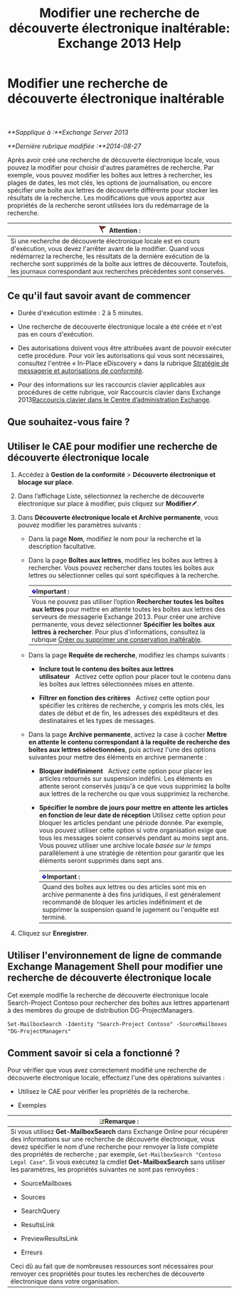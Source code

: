 ﻿---
title: 'Modifier une recherche de découverte électronique inaltérable: Exchange 2013 Help'
TOCTitle: Modifier une recherche de découverte électronique inaltérable
ms:assetid: 3162743c-cc12-4997-91e0-bcbfea8bcb17
ms:mtpsurl: https://technet.microsoft.com/fr-fr/library/Dd335182(v=EXCHG.150)
ms:contentKeyID: 50477840
ms.date: 05/23/2018
mtps_version: v=EXCHG.150
ms.translationtype: MT
---

# Modifier une recherche de découverte électronique inaltérable

 

_**Sapplique à :**Exchange Server 2013_

_**Dernière rubrique modifiée :**2014-08-27_

Après avoir créé une recherche de découverte électronique locale, vous pouvez la modifier pour choisir d'autres paramètres de recherche. Par exemple, vous pouvez modifier les boîtes aux lettres à rechercher, les plages de dates, les mot clés, les options de journalisation, ou encore spécifier une boîte aux lettres de découverte différente pour stocker les résultats de la recherche. Les modifications que vous apportez aux propriétés de la recherche seront utilisées lors du redémarrage de la recherche.

<table>
<thead>
<tr class="header">
<th><img src="images/JJ673034.Caution(EXCHG.150).gif" title="Attention" alt="Attention" />Attention :</th>
</tr>
</thead>
<tbody>
<tr class="odd">
<td>Si une recherche de découverte électronique locale est en cours d'exécution, vous devez l'arrêter avant de la modifier. Quand vous redémarrez la recherche, les résultats de la dernière exécution de la recherche sont supprimés de la boîte aux lettres de découverte. Toutefois, les journaux correspondant aux recherches précédentes sont conservés.</td>
</tr>
</tbody>
</table>


## Ce qu'il faut savoir avant de commencer

  - Durée d'exécution estimée : 2 à 5 minutes.

  - Une recherche de découverte électronique locale a été créée et n'est pas en cours d'exécution.

  - Des autorisations doivent vous être attribuées avant de pouvoir exécuter cette procédure. Pour voir les autorisations qui vous sont nécessaires, consultez l'entrée « In-Place eDiscovery » dans la rubrique [Stratégie de messagerie et autorisations de conformité](messaging-policy-and-compliance-permissions-exchange-2013-help.md).

  - Pour des informations sur les raccourcis clavier applicables aux procédures de cette rubrique, voir Raccourcis clavier dans Exchange 2013[Raccourcis clavier dans le Centre d’administration Exchange](keyboard-shortcuts-in-the-exchange-admin-center-exchange-online-protection-help.md).

## Que souhaitez-vous faire ?

## Utiliser le CAE pour modifier une recherche de découverte électronique locale

1.  Accédez à **Gestion de la conformité** \> **Découverte électronique et blocage sur place**.

2.  Dans l’affichage Liste, sélectionnez la recherche de découverte électronique sur place à modifier, puis cliquez sur **Modifier**![Icône Modifier](images/Bb124582.6f53ccb2-1f13-4c02-bea0-30690e6ea71d(EXCHG.150).gif "Icône Modifier").

3.  Dans **Découverte électronique locale et Archive permanente**, vous pouvez modifier les paramètres suivants :
    
      - Dans la page **Nom**, modifiez le nom pour la recherche et la description facultative.
    
      - Dans la page **Boîtes aux lettres**, modifiez les boîtes aux lettres à rechercher. Vous pouvez rechercher dans toutes les boîtes aux lettres ou sélectionner celles qui sont spécifiques à la recherche.
        
        <table>
        <thead>
        <tr class="header">
        <th><img src="images/JJ159813.important(EXCHG.150).gif" title="Important" alt="Important" />Important :</th>
        </tr>
        </thead>
        <tbody>
        <tr class="odd">
        <td>Vous ne pouvez pas utiliser l’option <strong>Rechercher toutes les boîtes aux lettres</strong> pour mettre en attente toutes les boîtes aux lettres des serveurs de messagerie Exchange 2013. Pour créer une archive permanente, vous devez sélectionner <strong>Spécifier les boîtes aux lettres à rechercher</strong>. Pour plus d'informations, consultez la rubrique <a href="create-or-remove-an-in-place-hold-exchange-2013-help.md">Créer ou supprimer une conservation inaltérable</a>.</td>
        </tr>
        </tbody>
        </table>
    
      - Dans la page **Requête de recherche**, modifiez les champs suivants :
        
          - **Inclure tout le contenu des boîtes aux lettres utilisateur**   Activez cette option pour placer tout le contenu dans les boîtes aux lettres sélectionnées mises en attente.
        
          - **Filtrer en fonction des critères**   Activez cette option pour spécifier les critères de recherche, y compris les mots clés, les dates de début et de fin, les adresses des expéditeurs et des destinataires et les types de messages.
    
      - Dans la page **Archive permanente**, activez la case à cocher **Mettre en attente le contenu correspondant à la requête de recherche des boîtes aux lettres sélectionnées**, puis activez l'une des options suivantes pour mettre des éléments en archive permanente :
        
          - **Bloquer indéfiniment**   Activez cette option pour placer les articles retournés sur suspension indéfini. Les éléments en attente seront conservés jusqu'à ce que vous supprimiez la boîte aux lettres de la recherche ou que vous supprimiez la recherche.
        
          - **Spécifier le nombre de jours pour mettre en attente les articles en fonction de leur date de réception** Utilisez cette option pour bloquer les articles pendant une période donnée. Par exemple, vous pouvez utiliser cette option si votre organisation exige que tous les messages soient conservés pendant au moins sept ans. Vous pouvez utiliser une archive locale *basée sur le temps* parallèlement à une stratégie de rétention pour garantir que les éléments seront supprimés dans sept ans.
            
            <table>
            <thead>
            <tr class="header">
            <th><img src="images/JJ159813.important(EXCHG.150).gif" title="Important" alt="Important" />Important :</th>
            </tr>
            </thead>
            <tbody>
            <tr class="odd">
            <td>Quand des boîtes aux lettres ou des articles sont mis en archive permanente à des fins juridiques, il est généralement recommandé de bloquer les articles indéfiniment et de supprimer la suspension quand le jugement ou l'enquête est terminé.</td>
            </tr>
            </tbody>
            </table>


4.  Cliquez sur **Enregistrer**.

## Utiliser l'environnement de ligne de commande Exchange Management Shell pour modifier une recherche de découverte électronique locale

Cet exemple modifie la recherche de découverte électronique locale Search-Project Contoso pour rechercher des boîtes aux lettres appartenant à des membres du groupe de distribution DG-ProjectManagers.

    Set-MailboxSearch -Identity "Search-Project Contoso" -SourceMailboxes "DG-ProjectManagers"

## Comment savoir si cela a fonctionné ?

Pour vérifier que vous avez correctement modifié une recherche de découverte électronique locale, effectuez l'une des opérations suivantes :

  - Utilisez le CAE pour vérifier les propriétés de la recherche.

  - Exemples

<table>
<colgroup>
<col style="width: 100%" />
</colgroup>
<thead>
<tr class="header">
<th><img src="images/JJ159664.note(EXCHG.150).gif" title="Remarque" alt="Remarque" />Remarque :</th>
</tr>
</thead>
<tbody>
<tr class="odd">
<td>Si vous utilisez <strong>Get-MailboxSearch</strong> dans Exchange Online pour récupérer des informations sur une recherche de découverte électronique, vous devez spécifier le nom d’une recherche pour renvoyer la liste complète des propriétés de recherche ; par exemple, <code>Get-MailboxSearch &quot;Contoso Legal Case&quot;</code>. Si vous exécutez la cmdlet <strong>Get-MailboxSearch</strong> sans utiliser les paramètres, les propriétés suivantes ne sont pas renvoyées :
<ul>
<li><p>SourceMailboxes</p></li>
<li><p>Sources</p></li>
<li><p>SearchQuery</p></li>
<li><p>ResultsLink</p></li>
<li><p>PreviewResultsLink</p></li>
<li><p>Erreurs</p></li>
</ul>
Ceci dû au fait que de nombreuses ressources sont nécessaires pour renvoyer ces propriétés pour toutes les recherches de découverte électronique dans votre organisation.</td>
</tr>
</tbody>
</table>

